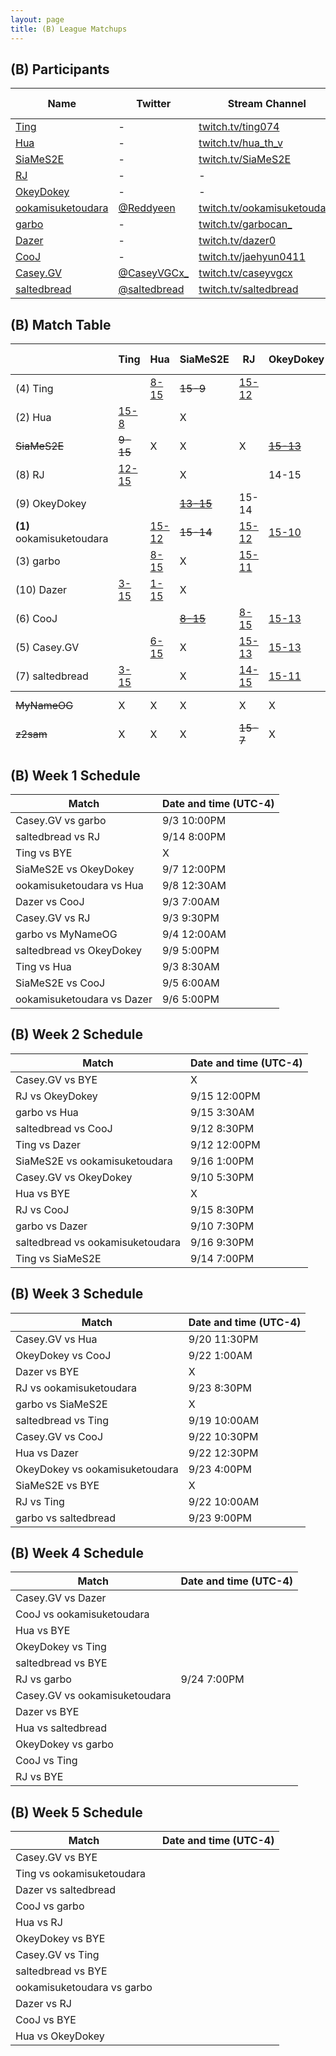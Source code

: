 ```yaml
---
layout: page
title: (B) League Matchups
---
```


## (B) Participants ##

<table>
  <thead>
    <tr>
      <th>Name</th>
      <th>Twitter</th>
      <th>Stream Channel</th>
	  <th>Sprint Time</th>
	  <th>Rating</th>
    </tr>
  </thead>
  <tbody>
    <tr>
      <td><a href="http://steamcommunity.com/id/nn3178011/">Ting</a></td>
      <td>-</td>
      <td><a href="https://www.twitch.tv/ting074">twitch.tv/ting074</a></td>
      <td>-</td>
      <td>-</td>
    </tr>
    <tr>
      <td><a href="https://steamcommunity.com/profiles/76561198315997485/">Hua</a></td>
      <td>-</td>
      <td><a href="https://www.twitch.tv/hua_th_v">twitch.tv/hua_th_v</a></td>
      <td>-</td>
      <td>17432</td>
    </tr>
    <tr>
      <td><a href="https://steamcommunity.com/profiles/76561198205890376/">SiaMeS2E</a></td>
      <td>-</td>
      <td><a href="https://www.twitch.tv/SiaMeS2E">twitch.tv/SiaMeS2E</a></td>
      <td>47</td>
      <td>17000</td>
    </tr>
    <tr>
      <td><a href="https://steamcommunity.com/id/RadicalJreamer">RJ</a></td>
      <td>-</td>
      <td>-</td>
      <td>53.1</td>
      <td>11134</td>
    </tr>
    <tr>
      <td><a href="https://steamcommunity.com/profiles/76561198267036664/">OkeyDokey</a></td>
      <td>-</td>
      <td>-</td>
      <td>53.41</td>
      <td>16730</td>
    </tr>
    <tr>
      <td><a href="https://steamcommunity.com/id/Reddyeen_tetris">ookamisuketoudara</a></td>
      <td><a href="https://twitter.com/Reddyeen">@Reddyeen</a></td>
      <td><a href="https://www.twitch.tv/ookamisuketoudara">twitch.tv/ookamisuketoudara</a></td>
      <td>44.95</td>
      <td>20602</td>
    </tr>
    <tr>
      <td><a href="https://steamcommunity.com/id/GarboCan/">garbo</a></td>
      <td>-</td>
      <td><a href="https://www.twitch.tv/garbocan_">twitch.tv/garbocan_</a></td>
      <td>59.25</td>
      <td>15016</td>
    </tr>
    <tr>
      <td><a href="https://steamcommunity.com/id/Dazer00/">Dazer</a></td>
      <td>-</td>
      <td><a href="https://www.twitch.tv/dazer0">twitch.tv/dazer0</a></td>
      <td>54</td>
      <td>15800</td>
    </tr>
    <tr>
      <td><a href="https://www.twitch.tv/jaehyun0411">CooJ</a></td>
      <td>-</td>
      <td><a href="https://www.twitch.tv/jaehyun0411">twitch.tv/jaehyun0411</a></td>
      <td>49.1</td>
      <td>15400</td>
    </tr>
    <tr>
      <td><a href="https://steamcommunity.com/id/caseyvgcx">Casey.GV</a></td>
      <td><a href="https://twitter.com/CaseyVGCx_">@CaseyVGCx_</a></td>
      <td><a href="https://www.twitch.tv/caseyvgcx">twitch.tv/caseyvgcx</a></td>
      <td>45.12</td>
      <td>11000</td>
    </tr>
    <tr>
      <td><a href="https://steamcommunity.com/id/saltedbread/">saltedbread</a></td>
      <td><a href="https://twitter.com/saltedbread">@saltedbread</a></td>
      <td><a href="https://www.twitch.tv/saltedbread">twitch.tv/saltedbread</a></td>
      <td>45.23</td>
      <td>18600</td>
    </tr>
  </tbody>
</table>

## (B) Match Table ##

<table>
  <thead>
    <tr>
      <th> </th>
      <th>Ting</th>
      <th>Hua</th>
      <th>SiaMeS2E</th>
      <th>RJ</th>
      <th>OkeyDokey</th>
      <th>ookamisuketoudara</th>
      <th>garbo</th>
      <th>Dazer</th>
      <th>CooJ</th>
      <th>Casey.GV</th>
      <th>saltedbread</th>
      <th>W-L</th>
      <th>Pt. Diff</th>
    </tr>
  </thead>
  <tbody>
    <tr>
      <td>(4) Ting</td>
      <td> </td> <!-- Ting -->
      <td><a href="https://www.twitch.tv/videos/305341567?t=00h41m30s">8-15</a></td> <!--Hua-->
      <td><del>15-9</del></td> <!--SiaMeS2E-->
      <td><a href="https://www.twitch.tv/videos/313288957">15-12</a></td> <!--RJ-->
      <td> </td> <!--OkeyDokey-->
      <td> </td> <!--ookamisuketoudara-->
      <td> </td> <!--garbo-->
      <td><a href="https://www.twitch.tv/videos/309165469?t=00h14m40s">15-3</a></td> <!--Dazer-->
      <td> </td> <!--CooJ-->
      <td> </td> <!--Casey.GV-->
      <td><a href="https://www.twitch.tv/videos/312082561">15-3</a></td> <!--saltedbread-->
      <td>3-1</td>
      <td>+20</td>
    </tr>
    <tr>
      <td>(2) Hua</td>
      <td><a href="https://www.twitch.tv/videos/305372620">15-8</a></td> <!-- Ting -->
      <td></td> <!--Hua-->
      <td>X</td> <!--SiaMeS2E-->
      <td> </td> <!--RJ-->
      <td> </td> <!--OkeyDokey-->
      <td><a href="https://www.twitch.tv/videos/307352379">12-15</a></td> <!--ookamisuketoudara-->
      <td><a href="https://www.twitch.tv/videos/310334139">15-8</a></td> <!--garbo-->
      <td><a href="https://www.twitch.tv/videos/313399072">15-1</a></td> <!--Dazer-->
      <td> </td> <!--CooJ-->
      <td><a href="https://www.twitch.tv/videos/312739578">15-6</a></td> <!--Casey.GV-->
      <td> </td> <!--saltedbread-->
      <td>4-1</td>
      <td>+34</td>
    </tr>
    <tr>
      <td><del>SiaMeS2E</del></td>
      <td><del>9-15</del></td> <!-- Ting -->
      <td>X</td> <!--Hua-->
      <td>X</td> <!--SiaMeS2E-->
      <td>X</td> <!--RJ-->
      <td><a href="https://www.twitch.tv/videos/307043269?t=00h07m14s"><del>15-13</del></a></td> <!--OkeyDokey-->
      <td><del>14-15</del></td> <!--ookamisuketoudara-->
      <td>X</td> <!--garbo-->
      <td>X</td> <!--Dazer-->
      <td><a href="https://www.twitch.tv/videos/306142738?t=00h41m00s"><del>15-8</del></a></td> <!--CooJ-->
      <td>X</td> <!--Casey.GV-->
      <td>X</td> <!--saltedbread-->
      <td><del>2-2</del></td>
      <td><del>+2</del></td>
    </tr>
    <tr>
      <td>(8) RJ</td>
      <td><a href="https://www.twitch.tv/videos/313288957">12-15</a></td> <!-- Ting -->
      <td> </td> <!--Hua-->
      <td>X</td> <!--SiaMeS2E-->
      <td> </td> <!--RJ-->
      <td>14-15</td> <!--OkeyDokey-->
      <td><a href="https://www.twitch.tv/videos/313533426">12-15</a></td> <!--ookamisuketoudara-->
      <td><a href="https://www.twitch.tv/videos/314341005">11-15</a></td> <!--garbo-->
      <td> </td> <!--Dazer-->
      <td><a href="https://www.twitch.tv/videos/310653292?t=3206s">15-8</a></td> <!--CooJ-->
      <td><a href="https://www.twitch.tv/videos/305636565">13-15</a></td> <!--Casey.GV-->
      <td><a href="https://www.twitch.tv/videos/310184429">15-14</a></td> <!--saltedbread-->
      <td>2-5</td>
      <td>-5</td>
    </tr>
    <tr>
      <td>(9) OkeyDokey</td>
      <td> </td> <!-- Ting -->
      <td> </td> <!--Hua-->
      <td><a href="https://www.twitch.tv/videos/307043269?t=00h07m14s"><del>13-15</del></a></td> <!--SiaMeS2E-->
      <td>15-14</td> <!--RJ-->
      <td> </td> <!--OkeyDokey-->
      <td><a href="https://www.twitch.tv/videos/313892077">10-15</a></td> <!--ookamisuketoudara-->
      <td> </td> <!--garbo-->
      <td> </td> <!--Dazer-->
      <td>13-15</td> <!--CooJ-->
      <td><a href="https://www.twitch.tv/videos/308478539">13-15</a></td> <!--Casey.GV-->
      <td><a href="https://www.twitch.tv/videos/308071728">11-15</a></td> <!--saltedbread-->
      <td>1-4</td>
      <td>-12</td>
    </tr>
    <tr>
      <td><b>(1)</b> ookamisuketoudara</td>
      <td> </td> <!-- Ting -->
      <td><a href="https://www.twitch.tv/videos/307325252">15-12</a></td> <!--Hua-->
      <td><del>15-14</del></td> <!--SiaMeS2E-->
      <td><a href="https://www.twitch.tv/videos/313533426">15-12</a></td> <!--RJ-->
      <td><a href="https://www.twitch.tv/videos/313892077">15-10</a></td> <!--OkeyDokey-->
      <td> </td> <!--ookamisuketoudara-->
      <td> </td> <!--garbo-->
      <td><a href="https://www.twitch.tv/videos/306744236">15-0</a></td> <!--Dazer-->
      <td> </td> <!--CooJ-->
      <td> </td> <!--Casey.GV-->
      <td><a href="https://www.twitch.tv/videos/311136806">15-11</a></td> <!--saltedbread-->
      <td>5-0</td>
      <td>+30</td>
    </tr>
    <tr>
      <td>(3) garbo</td>
      <td> </td> <!-- Ting -->
      <td><a href="https://www.twitch.tv/videos/310321761">8-15</a></td> <!--Hua-->
      <td>X</td> <!--SiaMeS2E-->
      <td><a href="https://www.twitch.tv/videos/314341005">15-11</a></td> <!--RJ-->
      <td> </td> <!--OkeyDokey-->
      <td> </td> <!--ookamisuketoudara-->
      <td> </td> <!--garbo-->
      <td><a href="https://www.twitch.tv/videos/308528524">15-11</a></td> <!--Dazer-->
      <td> </td> <!--CooJ-->
      <td><a href="https://www.twitch.tv/videos/305648977">4-15</a></td> <!--Casey.GV-->
      <td><a href="https://www.twitch.tv/videos/314025189">15-8</a></td> <!--saltedbread-->
      <td>4-2</td>
      <td>-7</td>
    </tr>
    <tr>
      <td>(10) Dazer</td>
      <td><a href="https://www.twitch.tv/videos/309165469?t=00h14m40s">3-15</a></td> <!-- Ting -->
      <td><a href="https://www.twitch.tv/videos/313399072">1-15</a></td> <!--Hua-->
      <td>X</td> <!--SiaMeS2E-->
      <td> </td> <!--RJ-->
      <td> </td> <!--OkeyDokey-->
      <td><a href="https://www.twitch.tv/videos/306749953">0-15</a></td> <!--ookamisuketoudara-->
      <td><a href="https://www.twitch.tv/videos/308528524">11-15</a></td> <!--garbo-->
      <td> </td> <!--Dazer-->
      <td><a href="https://www.twitch.tv/videos/305291105?t=00h16m42s">13-15</a></td> <!--CooJ-->
      <td> </td> <!--Casey.GV-->
      <td> </td> <!--saltedbread-->
      <td>0-5</td>
      <td>-47</td>
    </tr>
    <tr>
      <td>(6) CooJ</td>
      <td> </td> <!-- Ting -->
      <td> </td> <!--Hua-->
      <td><a href="https://www.twitch.tv/videos/306142738?t=00h41m00s"><del>8-15</del></a></td> <!--SiaMeS2E-->
      <td><a href="https://www.twitch.tv/videos/310653292?t=3206s">8-15</a></td> <!--RJ-->
      <td><a href="https://www.twitch.tv/videos/313533499">15-13</a></td> <!--OkeyDokey-->
      <td> </td> <!--ookamisuketoudara-->
      <td> </td> <!--garbo-->
      <td><a href="https://www.twitch.tv/videos/305279696?t=01h19m56s">15-13</a></td> <!--Dazer-->
      <td> </td> <!--CooJ-->
      <td><a href="https://www.twitch.tv/videos/313533499">15-11</a></td> <!--Casey.GV-->
      <td><a href="https://www.twitch.tv/videos/309356942">14-15</a></td> <!--saltedbread-->
      <td>3-2</td>
      <td>+0</td>
    </tr>
    <tr>
      <td>(5) Casey.GV</td>
      <td> </td> <!-- Ting -->
      <td><a href="https://www.twitch.tv/videos/312739578">6-15</a></td> <!--Hua-->
      <td>X</td> <!--SiaMeS2E-->
      <td><a href="https://www.twitch.tv/videos/305636565">15-13</a></td> <!--RJ-->
      <td><a href="https://www.twitch.tv/videos/308478539">15-13</a></td> <!--OkeyDokey-->
      <td> </td> <!--ookamisuketoudara-->
      <td><a href="https://www.twitch.tv/videos/305648977">15-4</a></td> <!--garbo-->
      <td> </td> <!--Dazer-->
      <td><a href="https://www.twitch.tv/videos/313533499">11-15</a></td> <!--CooJ-->
      <td> </td> <!--Casey.GV-->
      <td> </td> <!--saltedbread-->
      <td>3-2</td>
      <td>+5</td>
    </tr>
    <tr>
      <td>(7) saltedbread</td>
      <td><a href="https://www.twitch.tv/videos/312044748">3-15</a></td> <!-- Ting -->
      <td> </td> <!--Hua-->
      <td>X</td> <!--SiaMeS2E-->
      <td><a href="https://www.twitch.tv/videos/310184429">14-15</a></td> <!--RJ-->
      <td><a href="https://www.twitch.tv/videos/308071728">15-11</a></td> <!--OkeyDokey-->
      <td><a href="https://www.twitch.tv/videos/311136806">11-15</a></td> <!--ookamisuketoudara-->
      <td><a href="https://www.twitch.tv/videos/314023643">8-15</a></td> <!--garbo-->
      <td> </td> <!--Dazer-->
      <td><a href="https://www.twitch.tv/videos/309357255">15-14</a></td> <!--CooJ-->
      <td> </td> <!--Casey.GV-->
      <td> </td> <!--saltedbread-->
      <td>2-4</td>
      <td>-26</td>
    </tr>
  </tbody>
  <tfoot>
    <tr>
      <td><del>MyNameOG</del></td>
      <td>X</td> <!-- Ting -->
      <td>X</td> <!--Hua-->
      <td>X</td> <!--SiaMeS2E-->
      <td>X</td> <!--RJ-->
      <td>X</td> <!--OkeyDokey-->
      <td>X</td> <!--ookamisuketoudara-->
      <td><del>10-15</del></td> <!--garbo-->
      <td>X</td> <!--Dazer-->
      <td>X</td> <!--CooJ-->
      <td>X</td> <!--Casey.GV-->
      <td>X</td> <!--saltedbread-->
      <td>X</td>
      <td>X</td>
    </tr>
    <tr>
      <td><del>z2sam</del></td>
      <td>X</td> <!-- Ting -->
      <td>X</td> <!--Hua-->
      <td>X</td> <!--SiaMeS2E-->
      <td><del>15-7</del></td> <!--RJ-->
      <td>X</td> <!--OkeyDokey-->
      <td>X</td> <!--ookamisuketoudara-->
      <td>X</td> <!--garbo-->
      <td>X</td> <!--Dazer-->
      <td>X</td> <!--CooJ-->
      <td>X</td> <!--Casey.GV-->
      <td>X</td> <!--saltedbread-->
      <td>X</td>
      <td>X</td>
    </tr>
  </tfoot>
</table>

## (B) Week 1 Schedule ##

<table>
  <thead>
    <tr>
      <th>Match</th>
      <th>Date and time (UTC-4)</th>
    </tr>
  </thead>
  <tbody>
    <tr>
      <td>Casey.GV vs garbo</td>
      <td>9/3 10:00PM</td>
    </tr>
    <tr>
      <td>saltedbread vs RJ</td>
      <td>9/14 8:00PM</td>
    </tr>
    <tr>
      <td>Ting vs BYE</td>
      <td>X</td>
    </tr>
    <tr>
      <td>SiaMeS2E vs OkeyDokey</td>
      <td>9/7 12:00PM</td>
    </tr>
    <tr>
      <td>ookamisuketoudara vs Hua</td>
      <td>9/8 12:30AM</td>
    </tr>
    <tr>
      <td>Dazer vs CooJ</td>
      <td>9/3 7:00AM</td>
    </tr>
    <tr>
      <td>Casey.GV vs RJ</td>
      <td>9/3 9:30PM</td>
    </tr>
    <tr>
      <td>garbo vs MyNameOG</td>
      <td>9/4 12:00AM</td>
    </tr>
    <tr>
      <td>saltedbread vs OkeyDokey</td>
      <td>9/9 5:00PM</td>
    </tr>
    <tr>
      <td>Ting vs Hua</td>
      <td>9/3 8:30AM</td>
    </tr>
    <tr>
      <td>SiaMeS2E vs CooJ</td>
      <td>9/5 6:00AM</td>
    </tr>
    <tr>
      <td>ookamisuketoudara vs Dazer</td>
      <td>9/6 5:00PM</td>
    </tr>
  </tbody>
</table>

## (B) Week 2 Schedule ##

<table>
  <thead>
    <tr>
      <th>Match</th>
      <th>Date and time (UTC-4)</th>
    </tr>
  </thead>
  <tbody>
    <tr>
      <td>Casey.GV vs BYE</td>
      <td>X</td>
    </tr>
    <tr>
      <td>RJ vs OkeyDokey</td>
      <td>9/15 12:00PM</td>
    </tr>
    <tr>
      <td>garbo vs Hua</td>
      <td>9/15 3:30AM</td>
    </tr>
    <tr>
      <td>saltedbread vs CooJ</td>
      <td>9/12 8:30PM</td>
    </tr>
    <tr>
      <td>Ting vs Dazer</td>
      <td>9/12 12:00PM</td>
    </tr>
    <tr>
      <td>SiaMeS2E vs ookamisuketoudara</td>
      <td>9/16 1:00PM</td>
    </tr>
    <tr>
      <td>Casey.GV vs OkeyDokey</td>
      <td>9/10 5:30PM</td>
    </tr>
    <tr>
      <td>Hua vs BYE</td>
      <td>X</td>
    </tr>
    <tr>
      <td>RJ vs CooJ</td>
      <td>9/15 8:30PM</td>
    </tr>
    <tr>
      <td>garbo vs Dazer</td>
      <td>9/10 7:30PM</td>
    </tr>
    <tr>
      <td>saltedbread vs ookamisuketoudara</td>
      <td>9/16 9:30PM</td>
    </tr>
    <tr>
      <td>Ting vs SiaMeS2E</td>
      <td>9/14 7:00PM</td>
    </tr>
  </tbody>
</table>

## (B) Week 3 Schedule ##

<table>
  <thead>
    <tr>
      <th>Match</th>
      <th>Date and time (UTC-4)</th>
    </tr>
  </thead>
  <tbody>
    <tr>
      <td>Casey.GV vs Hua</td>
      <td>9/20 11:30PM</td>
    </tr>
    <tr>
      <td>OkeyDokey vs CooJ</td>
      <td>9/22 1:00AM</td>
    </tr>
    <tr>
      <td>Dazer vs BYE</td>
      <td>X</td>
    </tr>
    <tr>
      <td>RJ vs ookamisuketoudara</td>
      <td>9/23 8:30PM</td>
    </tr>
    <tr>
      <td>garbo vs SiaMeS2E</td>
      <td>X</td>
    </tr>
    <tr>
      <td>saltedbread vs Ting</td>
      <td>9/19 10:00AM</td>
    </tr>
    <tr>
      <td>Casey.GV vs CooJ</td>
      <td>9/22 10:30PM</td>
    </tr>
    <tr>
      <td>Hua vs Dazer</td>
      <td>9/22 12:30PM</td>
    </tr>
    <tr>
      <td>OkeyDokey vs ookamisuketoudara</td>
      <td>9/23 4:00PM</td>
    </tr>
    <tr>
      <td>SiaMeS2E vs BYE</td>
      <td>X</td>
    </tr>
    <tr>
      <td>RJ vs Ting</td>
      <td>9/22 10:00AM</td>
    </tr>
    <tr>
      <td>garbo vs saltedbread</td>
      <td>9/23 9:00PM</td>
    </tr>
  </tbody>
</table>

## (B) Week 4 Schedule ##

<table>
  <thead>
    <tr>
      <th>Match</th>
      <th>Date and time (UTC-4)</th>
    </tr>
  </thead>
  <tbody>
    <tr>
      <td>Casey.GV vs Dazer</td>
      <td></td>
    </tr>
    <tr>
      <td>CooJ vs ookamisuketoudara</td>
      <td></td>
    </tr>
    <tr>
      <td>Hua vs BYE</td>
      <td></td>
    </tr>
    <tr>
      <td>OkeyDokey vs Ting</td>
      <td></td>
    </tr>
    <tr>
      <td>saltedbread vs BYE</td>
      <td></td>
    </tr>
    <tr>
      <td>RJ vs garbo</td>
      <td>9/24 7:00PM</td>
    </tr>
    <tr>
      <td>Casey.GV vs ookamisuketoudara</td>
      <td></td>
    </tr>
    <tr>
      <td>Dazer vs BYE</td>
      <td></td>
    </tr>
    <tr>
      <td>Hua vs saltedbread</td>
      <td></td>
    </tr>
    <tr>
      <td>OkeyDokey vs garbo</td>
      <td></td>
    </tr>
    <tr>
      <td>CooJ vs Ting</td>
      <td></td>
    </tr>
    <tr>
      <td>RJ vs BYE</td>
      <td></td>
    </tr>
  </tbody>
</table>

## (B) Week 5 Schedule ##

<table>
  <thead>
    <tr>
      <th>Match</th>
      <th>Date and time (UTC-4)</th>
    </tr>
  </thead>
  <tbody>
    <tr>
      <td>Casey.GV vs BYE</td>
      <td></td>
    </tr>
    <tr>
      <td>Ting vs ookamisuketoudara</td>
      <td></td>
    </tr>
    <tr>
      <td>Dazer vs saltedbread</td>
      <td></td>
    </tr>
    <tr>
      <td>CooJ vs garbo</td>
      <td></td>
    </tr>
    <tr>
      <td>Hua vs RJ</td>
      <td></td>
    </tr>
    <tr>
      <td>OkeyDokey vs BYE</td>
      <td></td>
    </tr>
    <tr>
      <td>Casey.GV vs Ting</td>
      <td></td>
    </tr>
    <tr>
      <td>saltedbread vs BYE</td>
      <td></td>
    </tr>
    <tr>
      <td>ookamisuketoudara vs garbo</td>
      <td></td>
    </tr>
    <tr>
      <td>Dazer vs RJ</td>
      <td></td>
    </tr>
    <tr>
      <td>CooJ vs BYE</td>
      <td></td>
    </tr>
    <tr>
      <td>Hua vs OkeyDokey</td>
      <td></td>
    </tr>
  </tbody>
</table>
